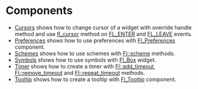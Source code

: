 # Components

* [Cursors](Cursors) shows how to change cursor of a widget with override handle method and use [fl_cursor](https://www.fltk.org/doc-1.3/group__fl__drawings.html#gac34f54a80fa846cf66f160bc02940bd2) method on [FL_ENTER](https://www.fltk.org/doc-1.3/events.html#events_fl_enter) and [FL_LEAVE](https://www.fltk.org/doc-1.3/events.html#events_fl_leave) events.
* [Preferences](Preferences/README.md) shows how to use preferences with [Fl_Preferences](https://www.fltk.org/doc-1.3/classFl__Preferences.html) component.
* [Schemes](Schemes/README.md) shows how to use schemes with [Fl::scheme](https://www.fltk.org/doc-1.3/classFl.html#a9d070bb1d5a24c28beab53a70af095a4) methods.
* [Symbols](Symbols/README.md) shows how to use symbols with [Fl_Box](https://www.fltk.org/doc-1.3/classFl__Box.html) widget.
* [Timer](Timer/README.md) shows how to create a timer with [Fl::add_timeout](https://www.fltk.org/doc-1.3/classFl.html#a23e63eb7cec3a27fa360e66c6e2b2e52),  [Fl::remove_timeout](https://www.fltk.org/doc-1.3/classFl.html#a9a950f0585de6416eb4fee2365a1578f) and [Fl::repeat_timeout](https://www.fltk.org/doc-1.3/classFl.html#ae5373d1d50c2b0ba38280d78bb6d2628) methods.
* [Tooltip](Tooltip/README.md) shows how to create a tooltip with [Fl_Tooltip](https://www.fltk.org/doc-1.3/classFl__Tooltip.html) component.
